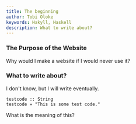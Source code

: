 ```yaml
---
title: The beginning
author: Tobi Oloke
keywords: Hakyll, Haskell
description: What to write about?
---
```


### The Purpose of the Website
Why would I make a website if I would never use it?

### What to write about?
I don't know, but I will write eventually.

```
testcode :: String
testcode = "This is some test code."
```

What is the meaning of this?
